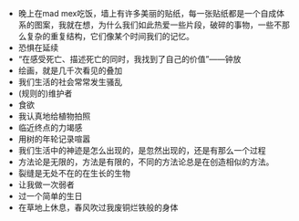 - 晚上在mad mex吃饭，墙上有许多美丽的贴纸，每一张贴纸都是一个自成体系的图案，我就在想，为什么我们如此热爱一些片段，破碎的事物，一些不那么复杂的重复结构，它们像某个时间我们的记忆。
- 恐惧在延续
- “在感受死亡、描述死亡的同时，我找到了自己的价值”——钟放
- 绘画，就是几千次看见的叠加
- 我们生活的社会常常发生骚乱
- (规则的)维护者
- 食欲  
- 我认真地给植物拍照
- 临近终点的力竭感
- 用树的年轮记录喧嚣
- 我们生活中的神迹是怎么出现的，是忽然出现的，还是有那么一个过程
- 方法论是无限的，方法是有限的，不同的方法论总是在创造相似的方法。
- 裂缝是无处不在的在生长的生物
- 让我做一次弱者
- 过一个简单的生日
- 在草地上休息，春风吹过我废铜烂铁般的身体